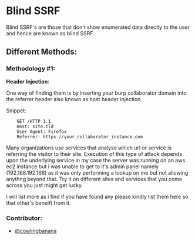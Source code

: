 # Blind SSRF
Blind SSRF's are those that don't show enumerated data directly to the user and hence are known as blind SSRF.

## Different Methods:

### Methodology #1:
**Header** **Injection**:

One way of finding them is by inserting your burp collaborator domain into the referrer header also known as host header injection.

Snippet:
```
    GET /HTTP 1.1
    Host: site.tld
    User Agent: Firefox
    Referrer: https://your_collaborator_instance.com

```


 Many organizations use services that analyse which url or service is referring the visitor to their site. Execution of this type of attack depends upon the underlying service in my case the server was running on an aws ec2 instance but i was unable to get to it's admin panel namely (192.168.192.168) as it was only performing a lookup on me but not allowing anythng beyond that. Try it on different sites and services that you come across you just might get lucky.

I will list more as i find if you have found any please kindly list them here so that other's beneift from it.

### Contributor:
 * [@cowlingbanana](https://github.com/cowlingbanana)
